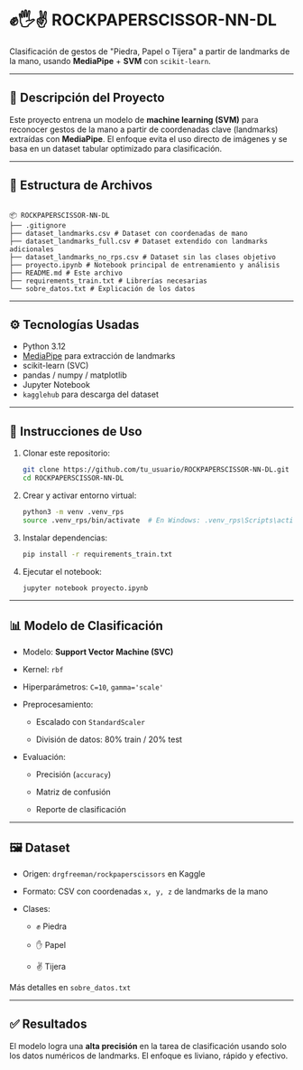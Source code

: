 # ✊🖐✌ ROCKPAPERSCISSOR-NN-DL

Clasificación de gestos de "Piedra, Papel o Tijera" a partir de landmarks de la mano, usando **MediaPipe** + **SVM** con `scikit-learn`.

---

## 🧠 Descripción del Proyecto

Este proyecto entrena un modelo de **machine learning (SVM)** para reconocer gestos de la mano a partir de coordenadas clave (landmarks) extraídas con **MediaPipe**. El enfoque evita el uso directo de imágenes y se basa en un dataset tabular optimizado para clasificación.

---

## 📁 Estructura de Archivos

```

📦 ROCKPAPERSCISSOR-NN-DL  
├── .gitignore  
├── dataset_landmarks.csv # Dataset con coordenadas de mano  
├── dataset_landmarks_full.csv # Dataset extendido con landmarks adicionales  
├── dataset_landmarks_no_rps.csv # Dataset sin las clases objetivo  
├── proyecto.ipynb # Notebook principal de entrenamiento y análisis  
├── README.md # Este archivo  
├── requirements_train.txt # Librerías necesarias  
└── sobre_datos.txt # Explicación de los datos

```

---

## ⚙️ Tecnologías Usadas

- Python 3.12
- [MediaPipe](https://google.github.io/mediapipe/) para extracción de landmarks
- scikit-learn (SVC)
- pandas / numpy / matplotlib
- Jupyter Notebook
- `kagglehub` para descarga del dataset

---

## 🚀 Instrucciones de Uso

1. Clonar este repositorio:
   ```bash
   git clone https://github.com/tu_usuario/ROCKPAPERSCISSOR-NN-DL.git
   cd ROCKPAPERSCISSOR-NN-DL
   ```

2. Crear y activar entorno virtual:
    
    ```bash
    python3 -m venv .venv_rps
    source .venv_rps/bin/activate  # En Windows: .venv_rps\Scripts\activate
    ```
    
3. Instalar dependencias:
    
    ```bash
    pip install -r requirements_train.txt
    ```
    
4. Ejecutar el notebook:
    
    ```bash
    jupyter notebook proyecto.ipynb
    ```
    

---

## 📊 Modelo de Clasificación

- Modelo: **Support Vector Machine (SVC)**
    
- Kernel: `rbf`
    
- Hiperparámetros: `C=10`, `gamma='scale'`
    
- Preprocesamiento:
    
    - Escalado con `StandardScaler`
        
    - División de datos: 80% train / 20% test
        
- Evaluación:
    
    - Precisión (`accuracy`)
        
    - Matriz de confusión
        
    - Reporte de clasificación
        

---

## 🖼️ Dataset

- Origen: `drgfreeman/rockpaperscissors` en Kaggle
    
- Formato: CSV con coordenadas `x, y, z` de landmarks de la mano
    
- Clases:
    
    - ✊ Piedra
        
    - ✋ Papel
        
    - ✌️ Tijera
        

Más detalles en `sobre_datos.txt`

---

## ✅ Resultados

El modelo logra una **alta precisión** en la tarea de clasificación usando solo los datos numéricos de landmarks. El enfoque es liviano, rápido y efectivo.

